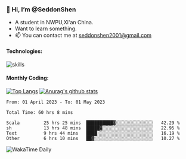 ### 👋 Hi, I’m @SeddonShen
- A student in NWPU,Xi'an China.
- Want to learn something.
- 📫 You can contact me at seddonshen2001@gmail.com

#### Technologies:

![skills](https://skillicons.dev/icons?i=scala,js,html,css,bootstrap,jquery,c,cpp,cloudflare,django,docker,flask,git,github,githubactions,linux,latex,mysql,nodejs,ps,php,pr,py,raspberrypi,redis,unreal,v,vscode,vue,bash)

#### Monthly Coding:
[![Top Langs](https://github-readme-stats.vercel.app/api/top-langs?username=seddonshen&show_icons=true&locale=en&layout=compact&hide=html&langs_count=8)](https://github.com/SeddonShen/)
[![Anurag's github stats](https://github-readme-stats.vercel.app/api?username=SeddonShen&count_private=true&show_icons=true)](https://github.com/anuraghazra/github-readme-stats)
<!--START_SECTION:waka-->

```text
From: 01 April 2023 - To: 01 May 2023

Total Time: 60 hrs 8 mins

Scala         25 hrs 25 mins  ██████████▓░░░░░░░░░░░░░░   42.29 %
sh            13 hrs 48 mins  █████▓░░░░░░░░░░░░░░░░░░░   22.95 %
Text          9 hrs 44 mins   ████░░░░░░░░░░░░░░░░░░░░░   16.19 %
Other         6 hrs 10 mins   ██▓░░░░░░░░░░░░░░░░░░░░░░   10.27 %
```

<!--END_SECTION:waka-->

![WakaTime Daily](https://wakatime.com/share/@seddon2001/61a7e342-5f12-4fea-bf92-1fac161e97d6.svg)
<!---
SeddonShen/SeddonShen is a ✨ special ✨ repository because its `README.md` (this file) appears on your GitHub profile.
You can click the Preview link to take a look at your changes.
--->

